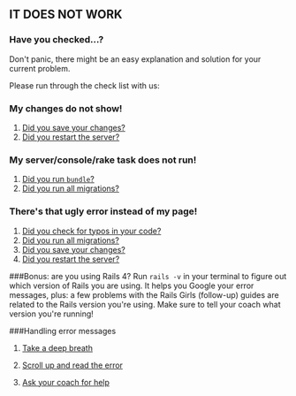 ## IT DOES NOT WORK

### Have you checked...?

Don't panic, there might be an easy explanation and solution for your current problem.

Please run through the check list with us:

### My changes do not show!

1. [Did you save your changes?](cheatsheet/changes.md#did-you-save-your-changes)
2. [Did you restart the server?](cheatsheet/changes.md#did-you-restart-the-server)

### My server/console/rake task does not run!

1. [Did you run ``bundle``?](cheatsheet/bundler.md#did-you-run-bundle)
2. [Did you run all migrations?](cheatsheet/bundler.md#did-you-run-all-migrations)

### There's that ugly error instead of my page!

1. [Did you check for typos in your code?](error.md#did-you-check-for-typos-in-your-code)
2. [Did you run all migrations?](cheatsheet/bundler.md#did-you-run-all-migrations)
3. [Did you save your changes?](cheatsheet/changes.md#did-you-save-your-changes)
4. [Did you restart the server?](cheatsheet/changes.md#did-you-restart-the-server)

###Bonus: are you using Rails 4?
Run ```rails -v``` in your terminal to figure out which version of Rails you are using. It helps you Google your error messages, plus: a few problems with the Rails Girls (follow-up) guides are related to the Rails version you're using. Make sure to tell your coach what version you're running!

###Handling error messages

1. [Take a deep breath](cheatsheet/bad.md#take-a-deep-breath)

2. [Scroll up and read the error](cheatsheet/bad.md#scroll-up)

3. [Ask your coach for help](cheatsheet/bad.md#ask-your-coach-for-help)
